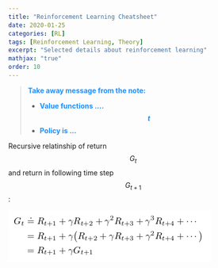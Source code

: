 ```yaml
---
title: "Reinforcement Learning Cheatsheet"
date: 2020-01-25
categories: [RL]
tags: [Reinforcement Learning, Theory]
excerpt: "Selected details about reinforcement learning"
mathjax: "true"
order: 10
---
```


> <span style="color:dodgerblue">**Take away message from the note:**</span>
> * <span style="color:dodgerblue">**Value functions ....  $$t$$**</span>
> * <span style="color:dodgerblue">**Policy is ...**</span>

Recursive relatinship of return $$G_t$$ and return in following time step $$G_{t+1}$$:

![image](/images/returns_recursive_relationship.png)

